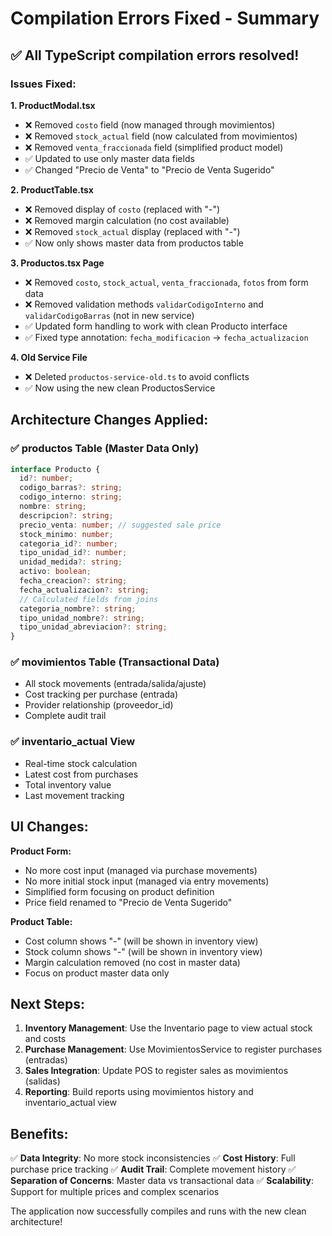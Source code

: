 # Compilation Errors Fixed - Summary

## ✅ All TypeScript compilation errors resolved!

### Issues Fixed:

**1. ProductModal.tsx**
- ❌ Removed `costo` field (now managed through movimientos)
- ❌ Removed `stock_actual` field (now calculated from movimientos)
- ❌ Removed `venta_fraccionada` field (simplified product model)
- ✅ Updated to use only master data fields
- ✅ Changed "Precio de Venta" to "Precio de Venta Sugerido"

**2. ProductTable.tsx**
- ❌ Removed display of `costo` (replaced with "-")
- ❌ Removed margin calculation (no cost available)
- ❌ Removed `stock_actual` display (replaced with "-")
- ✅ Now only shows master data from productos table

**3. Productos.tsx Page**
- ❌ Removed `costo`, `stock_actual`, `venta_fraccionada`, `fotos` from form data
- ❌ Removed validation methods `validarCodigoInterno` and `validarCodigoBarras` (not in new service)
- ✅ Updated form handling to work with clean Producto interface
- ✅ Fixed type annotation: `fecha_modificacion` → `fecha_actualizacion`

**4. Old Service File**
- ❌ Deleted `productos-service-old.ts` to avoid conflicts
- ✅ Now using the new clean ProductosService

## Architecture Changes Applied:

### ✅ productos Table (Master Data Only)
```typescript
interface Producto {
  id?: number;
  codigo_barras?: string;
  codigo_interno: string;
  nombre: string;
  descripcion?: string;
  precio_venta: number; // suggested sale price
  stock_minimo: number;
  categoria_id?: number;
  tipo_unidad_id?: number;
  unidad_medida?: string;
  activo: boolean;
  fecha_creacion?: string;
  fecha_actualizacion?: string;
  // Calculated fields from joins
  categoria_nombre?: string;
  tipo_unidad_nombre?: string;
  tipo_unidad_abreviacion?: string;
}
```

### ✅ movimientos Table (Transactional Data)
- All stock movements (entrada/salida/ajuste)
- Cost tracking per purchase (entrada)
- Provider relationship (proveedor_id)
- Complete audit trail

### ✅ inventario_actual View
- Real-time stock calculation
- Latest cost from purchases
- Total inventory value
- Last movement tracking

## UI Changes:

**Product Form:**
- No more cost input (managed via purchase movements)
- No more initial stock input (managed via entry movements)
- Simplified form focusing on product definition
- Price field renamed to "Precio de Venta Sugerido"

**Product Table:**
- Cost column shows "-" (will be shown in inventory view)
- Stock column shows "-" (will be shown in inventory view)
- Margin calculation removed (no cost in master data)
- Focus on product master data only

## Next Steps:

1. **Inventory Management**: Use the Inventario page to view actual stock and costs
2. **Purchase Management**: Use MovimientosService to register purchases (entradas)
3. **Sales Integration**: Update POS to register sales as movimientos (salidas)
4. **Reporting**: Build reports using movimientos history and inventario_actual view

## Benefits:

✅ **Data Integrity**: No more stock inconsistencies
✅ **Cost History**: Full purchase price tracking
✅ **Audit Trail**: Complete movement history
✅ **Separation of Concerns**: Master data vs transactional data
✅ **Scalability**: Support for multiple prices and complex scenarios

The application now successfully compiles and runs with the new clean architecture!
